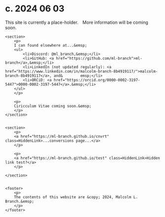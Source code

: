 



<html>
<html lang="en">


<style>
    .HiddenLink  {
        display: none;
    }
</style>


<head>
    <meta charset="utf-8">
    <title>{{Malcolm L Branch}}</title>
    <!---  <link rel="stylesheet"  href="/css/style.css">  --->
</head>


<body>
    <h1>c. 2024 06 03</h1>
    <section>
        <p>
        This site is currently a place-holder.&emsp;More information will be coming soon.&emsp;
        </p>
    </section>


<!--
    <section>
        <p>
        Support my independent research on <a href="https://ko-fi.com/ml_branch">Ko-fi</a>.&emsp;
        </p>
    </section>
-->


    <section>
        <p>
        I can found elsewhere at...&emsp;
        <ul>
            <li>Discord: @ml_branch,&emsp;</li>
            <li>GitHub: <a href="https://github.com/ml-branch">ml-branch</a>,&emsp;</li>
            <li>LinkedIn (not updated regularly): <a href="https://www.linkedin.com/in/malcolm-branch-8b4919117/">malcolm-branch-8b4919117</a>, and&        emsp;</li>
            <li>ORCiD: <a href="https://orcid.org/0000-0002-3197-5447">0000-0002-3197-5447</a>.&emsp;</li>
        </ul>
        </p>

        <p>
        Ciricculum Vitae coming soon.&emsp;
        </p>
    </section>


    <section>
        <p>
        <a href="https://ml-branch.github.io/cnvrt" class=HiddenLink>...conversions page...</a>
        </p>

        <p>
        <a href="https://ml-branch.github.io/test" class=HiddenLink>Hidden link test?</a>
        </p>

    </section>


    <footer>
        <p>
        The contents of this website are &copy; 2024, Malcolm L. Branch.&emsp;
        </p>
    </footer>

</body>


</html>


<!--

<p>
<a href="https://ml-branch.github.io/test">test</a>
</p>

-->

